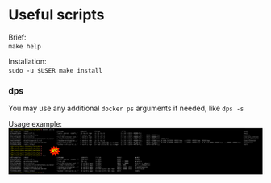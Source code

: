 # Useful scripts

Brief:  
`make help`

Installation:  
`sudo -u $USER make install`

### dps

You may use any additional `docker ps` arguments if needed, like `dps -s`

Usage example:  
![alt text](img/dps.png?raw=true)
